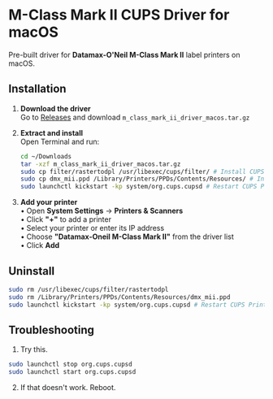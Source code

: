 # M-Class Mark II CUPS Driver for macOS

Pre-built driver for **Datamax-O'Neil M-Class Mark II** label printers on macOS.

## Installation

1. **Download the driver**  
   Go to [Releases](../../releases) and download `m_class_mark_ii_driver_macos.tar.gz`

2. **Extract and install**  
   Open Terminal and run:
   ```bash
   cd ~/Downloads
   tar -xzf m_class_mark_ii_driver_macos.tar.gz
   sudo cp filter/rastertodpl /usr/libexec/cups/filter/ # Install CUPS Driver
   sudo cp dmx_mii.ppd /Library/Printers/PPDs/Contents/Resources/ # Install CUPS Printer Config
   sudo launchctl kickstart -kp system/org.cups.cupsd # Restart CUPS Printing Service
   ```

3. **Add your printer**  
   • Open **System Settings** → **Printers & Scanners**  
   • Click **"+"** to add a printer  
   • Select your printer or enter its IP address  
   • Choose **"Datamax-Oneil M-Class Mark II"** from the driver list  
   • Click **Add**

## Uninstall

```bash
sudo rm /usr/libexec/cups/filter/rastertodpl 
sudo rm /Library/Printers/PPDs/Contents/Resources/dmx_mii.ppd
sudo launchctl kickstart -kp system/org.cups.cupsd # Restart CUPS Printing Service
```

## Troubleshooting
1. Try this.
```bash
sudo launchctl stop org.cups.cupsd
sudo launchctl start org.cups.cupsd
```
2. If that doesn't work. Reboot.
